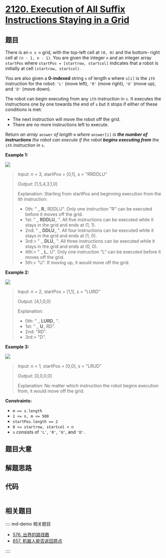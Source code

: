 # [2120. Execution of All Suffix Instructions Staying in a Grid](https://leetcode.com/problems/execution-of-all-suffix-instructions-staying-in-a-grid/)

## 题目

There is an `n x n` grid, with the top-left cell at `(0, 0)` and the bottom-
right cell at `(n - 1, n - 1)`. You are given the integer `n` and an integer
array `startPos` where `startPos = [startrow, startcol]` indicates that a
robot is initially at cell `(startrow, startcol)`.

You are also given a **0-indexed** string `s` of length `m` where `s[i]` is
the `ith` instruction for the robot: `'L'` (move left), `'R'` (move right),
`'U'` (move up), and `'D'` (move down).

The robot can begin executing from any `ith` instruction in `s`. It executes
the instructions one by one towards the end of `s` but it stops if either of
these conditions is met:

  * The next instruction will move the robot off the grid.
  * There are no more instructions left to execute.

Return _an array_ `answer` _of length_ `m` _where_ `answer[i]` _is **the
number of instructions** the robot can execute if the robot **begins executing
from** the_ `ith` _instruction in_ `s`.



**Example 1:**

![](https://assets.leetcode.com/uploads/2021/12/09/1.png)

> Input: n = 3, startPos = [0,1], s = "RRDDLU"
> 
> Output: [1,5,4,3,1,0]
> 
> Explanation: Starting from startPos and beginning execution from the ith instruction:
> - 0th: " _ **R**_ RDDLU". Only one instruction "R" can be executed before it moves off the grid.
> - 1st:  " _ **RDDLU**_ ". All five instructions can be executed while it stays in the grid and ends at (1, 1).
> - 2nd:   " _ **DDLU**_ ". All four instructions can be executed while it stays in the grid and ends at (1, 0).
> - 3rd:> 
> " _ **DLU**_ ". All three instructions can be executed while it stays in the grid and ends at (0, 0).
> - 4th:> 
>  " _ **L**_ U". Only one instruction "L" can be executed before it moves off the grid.
> - 5th:> 
>   "U". If moving up, it would move off the grid.

**Example 2:**

![](https://assets.leetcode.com/uploads/2021/12/09/2.png)

> Input: n = 2, startPos = [1,1], s = "LURD"
> 
> Output: [4,1,0,0]
> 
> Explanation:
> - 0th: " _ **LURD**_ ".
> - 1st:  " _ **U**_ RD".
> - 2nd:   "RD".
> - 3rd:> 
> "D".

**Example 3:**

![](https://assets.leetcode.com/uploads/2021/12/09/3.png)

> Input: n = 1, startPos = [0,0], s = "LRUD"
> 
> Output: [0,0,0,0]
> 
> Explanation: No matter which instruction the robot begins execution from, it would move off the grid.

**Constraints:**

  * `m == s.length`
  * `1 <= n, m <= 500`
  * `startPos.length == 2`
  * `0 <= startrow, startcol < n`
  * `s` consists of `'L'`, `'R'`, `'U'`, and `'D'`.


## 题目大意

## 解题思路

## 代码

```javascript

```

## 相关题目

:::: md-demo 相关题目
- [576. 出界的路径数](https://leetcode.com/problems/out-of-boundary-paths)
- [657. 机器人能否返回原点](https://leetcode.com/problems/robot-return-to-origin)

::::
